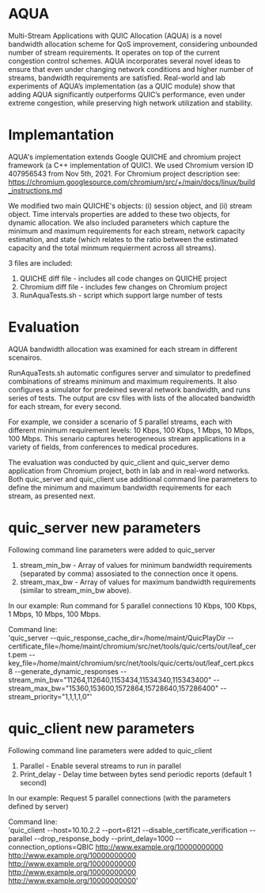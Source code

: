 # AQUA
Multi-Stream Applications with QUIC Allocation (AQUA) is a novel bandwidth allocation scheme for QoS improvement, considering unbounded number of stream requirements. 
It operates on top of the current congestion control schemes.
AQUA incorporates several novel ideas to ensure that even under changing network conditions and higher number of streams, bandwidth requirements are satisfied. 
Real-world and lab experiments of AQUA’s implementation (as a QUIC module) show that adding AQUA significantly outperforms QUIC’s performance, even under
extreme congestion, while preserving high network utilization and stability.

# Implemantation
AQUA's implementation extends Google QUICHE and chromium project framework (a C++ implementation of QUIC).
We used Chromium version ID 407956543 from Nov 5th, 2021.
For Chromium project description see: https://chromium.googlesource.com/chromium/src/+/main/docs/linux/build_instructions.md

We modified two main QUICHE's objects: (i) session object, and (ii) stream object. 
Time intervals properties are added to these two objects, for dynamic allocation. 
We also included parameters which capture the minimum and maximum requirements for each stream, network capacity estimation, and state (which relates to the ratio between the estimated capacity and the total minmum requierment across all streams).

3 files are included:
1. QUICHE diff file   - includes all code changes on QUICHE project
2. Chromium diff file - includes few changes on Chromium project
3. RunAquaTests.sh    - script which support large number of tests

# Evaluation
AQUA bandwidth allocation was examined for each stream in different scenairos.

RunAquaTests.sh automatic configures server and simulator to predefined combinations of streams minimum and maximum requirements.
It also configures a simulator for predeined several network bandwidth, and runs series of tests.
The output are csv files with lists of the allocated bandwidth for each stream, for every second.

For example, we consider a scenario of 5 parallel streams, each with different minimum requirement levels:
10 Kbps, 100 Kbps, 1 Mbps, 10 Mbps, 100 Mbps. This senario captures heterogeneous stream applications in a variety of
fields, from conferences to medical procedures. 

The evaluation was conducted by quic_client and quic_server demo application from Chromium project, both in lab and in real-word networks.
Both quic_server and quic_client use additional command line parameters to define the minimum and maximum bandwidth requirements for each stream, as presented next.

# quic_server new parameters
Following command line parameters were added to quic_server
1. stream_min_bw - Array of values for minimum bandwidth requirements (separated by comma) assosiated to the connection once it opens.
2. stream_max_bw - Array of values for maximum bandwidth requirements (similar to stream_min_bw above).

In our example: Run command for 5 parallel connections 10 Kbps, 100 Kbps, 1 Mbps, 10 Mbps, 100 Mbps.

Command line:    
'quic_server --quic_response_cache_dir=/home/maint/QuicPlayDir
        --certificate_file=/home/maint/chromium/src/net/tools/quic/certs/out/leaf_cert.pem --key_file=/home/maint/chromium/src/net/tools/quic/certs/out/leaf_cert.pkcs8
        --generate_dynamic_responses --stream_min_bw="11264,112640,1153434,11534340,115343400" --stream_max_bw="15360,153600,1572864,15728640,157286400"
 		     --stream_priority="1,1,1,1,0"'
    
# quic_client new parameters
Following command line parameters were added to quic_client
1. Parallel - Enable several streams to run in parallel
2. Print_delay - Delay time between bytes send periodic reports (default 1 second)

In our example:  Request 5 parallel connections (with the parameters defined by server)

Command line:      
'quic_client --host=10.10.2.2 --port=6121 --disable_certificate_verification --parallel --drop_response_body --print_delay=1000 --connection_options=QBIC
    http://www.example.org/10000000000 http://www.example.org/10000000000 http://www.example.org/10000000000
    http://www.example.org/10000000000 http://www.example.org/10000000000'
    
